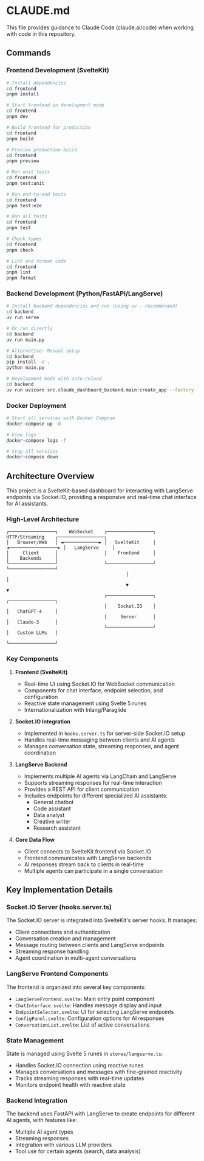 # CLAUDE.md

This file provides guidance to Claude Code (claude.ai/code) when working with code in this repository.

## Commands

### Frontend Development (SvelteKit)

```bash
# Install dependencies
cd frontend
pnpm install

# Start frontend in development mode
cd frontend
pnpm dev

# Build frontend for production
cd frontend
pnpm build

# Preview production build
cd frontend
pnpm preview

# Run unit tests
cd frontend
pnpm test:unit

# Run end-to-end tests
cd frontend
pnpm test:e2e

# Run all tests
cd frontend
pnpm test

# Check types
cd frontend
pnpm check

# Lint and format code
cd frontend
pnpm lint
pnpm format
```

### Backend Development (Python/FastAPI/LangServe)

```bash
# Install backend dependencies and run (using uv - recommended)
cd backend
uv run serve

# Or run directly
cd backend
uv run main.py

# Alternative: Manual setup
cd backend
pip install -e .
python main.py

# Development mode with auto-reload
cd backend
uv run uvicorn src.claude_dashboard_backend.main:create_app --factory --reload --port 8000
```

### Docker Deployment

```bash
# Start all services with Docker Compose
docker-compose up -d

# View logs
docker-compose logs -f

# Stop all services
docker-compose down
```

## Architecture Overview

This project is a SvelteKit-based dashboard for interacting with LangServe endpoints via Socket.IO, providing a responsive and real-time chat interface for AI assistants.

### High-Level Architecture

```
┌─────────────────┐    WebSocket    ┌─────────────────┐    HTTP/Streaming    ┌─────────────────┐
│   Browser/Web   │ ◄─────────────► │   SvelteKit     │ ◄──────────────────► │   LangServe     │
│     Client      │                 │    Frontend     │                      │    Backends     │
└─────────────────┘                 └─────────────────┘                      └─────────────────┘
                                            │                                         │
                                            ▼                                         ▼
                                    ┌─────────────────┐                      ┌─────────────────┐
                                    │    Socket.IO    │                      │   ChatGPT-4     │
                                    │     Server      │                      │   Claude-3      │
                                    └─────────────────┘                      │   Custom LLMs   │
                                                                             └─────────────────┘
```

### Key Components

1. **Frontend (SvelteKit)**
   - Real-time UI using Socket.IO for WebSocket communication
   - Components for chat interface, endpoint selection, and configuration
   - Reactive state management using Svelte 5 runes
   - Internationalization with Inlang/Paraglide

2. **Socket.IO Integration**
   - Implemented in `hooks.server.ts` for server-side Socket.IO setup
   - Handles real-time messaging between clients and AI agents
   - Manages conversation state, streaming responses, and agent coordination

3. **LangServe Backend**
   - Implements multiple AI agents via LangChain and LangServe
   - Supports streaming responses for real-time interaction
   - Provides a REST API for client communication
   - Includes endpoints for different specialized AI assistants:
     - General chatbot
     - Code assistant
     - Data analyst
     - Creative writer
     - Research assistant

4. **Core Data Flow**
   - Client connects to SvelteKit frontend via Socket.IO
   - Frontend communicates with LangServe backends
   - AI responses stream back to clients in real-time
   - Multiple agents can participate in a single conversation

## Key Implementation Details

### Socket.IO Server (hooks.server.ts)

The Socket.IO server is integrated into SvelteKit's server hooks. It manages:
- Client connections and authentication
- Conversation creation and management
- Message routing between clients and LangServe endpoints
- Streaming response handling
- Agent coordination in multi-agent conversations

### LangServe Frontend Components

The frontend is organized into several key components:
- `LangServeFrontend.svelte`: Main entry point component
- `ChatInterface.svelte`: Handles message display and input
- `EndpointSelector.svelte`: UI for selecting LangServe endpoints
- `ConfigPanel.svelte`: Configuration options for AI responses
- `ConversationList.svelte`: List of active conversations

### State Management

State is managed using Svelte 5 runes in `stores/langserve.ts`:
- Handles Socket.IO connection using reactive runes
- Manages conversations and messages with fine-grained reactivity
- Tracks streaming responses with real-time updates
- Monitors endpoint health with reactive state

### Backend Integration

The backend uses FastAPI with LangServe to create endpoints for different AI agents, with features like:
- Multiple AI agent types
- Streaming responses
- Integration with various LLM providers
- Tool use for certain agents (search, data analysis)
